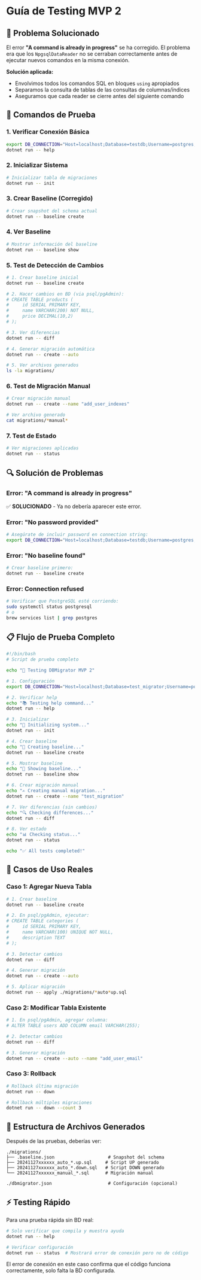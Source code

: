 # Guía de Testing MVP 2

## 🔧 Problema Solucionado

El error **"A command is already in progress"** se ha corregido. El problema era que los `NpgsqlDataReader` no se cerraban correctamente antes de ejecutar nuevos comandos en la misma conexión.

**Solución aplicada:**
- Envolvimos todos los comandos SQL en bloques `using` apropiados
- Separamos la consulta de tablas de las consultas de columnas/índices
- Aseguramos que cada reader se cierre antes del siguiente comando

## 🧪 Comandos de Prueba

### 1. Verificar Conexión Básica
```bash
export DB_CONNECTION="Host=localhost;Database=testdb;Username=postgres;Password=yourpass"
dotnet run -- help
```

### 2. Inicializar Sistema
```bash
# Inicializar tabla de migraciones
dotnet run -- init
```

### 3. Crear Baseline (Corregido)
```bash
# Crear snapshot del schema actual
dotnet run -- baseline create
```

### 4. Ver Baseline
```bash
# Mostrar información del baseline
dotnet run -- baseline show
```

### 5. Test de Detección de Cambios
```bash
# 1. Crear baseline inicial
dotnet run -- baseline create

# 2. Hacer cambios en BD (via psql/pgAdmin):
# CREATE TABLE products (
#     id SERIAL PRIMARY KEY,
#     name VARCHAR(200) NOT NULL,
#     price DECIMAL(10,2)
# );

# 3. Ver diferencias
dotnet run -- diff

# 4. Generar migración automática
dotnet run -- create --auto

# 5. Ver archivos generados
ls -la migrations/
```

### 6. Test de Migración Manual
```bash
# Crear migración manual
dotnet run -- create --name "add_user_indexes"

# Ver archivo generado
cat migrations/*manual*
```

### 7. Test de Estado
```bash
# Ver migraciones aplicadas
dotnet run -- status
```

## 🔍 Solución de Problemas

### Error: "A command is already in progress"
✅ **SOLUCIONADO** - Ya no debería aparecer este error.

### Error: "No password provided"
```bash
# Asegúrate de incluir password en connection string:
export DB_CONNECTION="Host=localhost;Database=testdb;Username=postgres;Password=yourpass"
```

### Error: "No baseline found"
```bash
# Crear baseline primero:
dotnet run -- baseline create
```

### Error: Connection refused
```bash
# Verificar que PostgreSQL esté corriendo:
sudo systemctl status postgresql
# o
brew services list | grep postgres
```

## 📋 Flujo de Prueba Completo

```bash
#!/bin/bash
# Script de prueba completo

echo "🧪 Testing DBMigrator MVP 2"

# 1. Configuración
export DB_CONNECTION="Host=localhost;Database=test_migrator;Username=postgres;Password=yourpass"

# 2. Verificar help
echo "📚 Testing help command..."
dotnet run -- help

# 3. Inicializar
echo "🚀 Initializing system..."
dotnet run -- init

# 4. Crear baseline
echo "📸 Creating baseline..."
dotnet run -- baseline create

# 5. Mostrar baseline
echo "👀 Showing baseline..."
dotnet run -- baseline show

# 6. Crear migración manual
echo "✍️ Creating manual migration..."
dotnet run -- create --name "test_migration"

# 7. Ver diferencias (sin cambios)
echo "🔍 Checking differences..."
dotnet run -- diff

# 8. Ver estado
echo "📊 Checking status..."
dotnet run -- status

echo "✅ All tests completed!"
```

## 🎯 Casos de Uso Reales

### Caso 1: Agregar Nueva Tabla
```bash
# 1. Crear baseline
dotnet run -- baseline create

# 2. En psql/pgAdmin, ejecutar:
# CREATE TABLE categories (
#     id SERIAL PRIMARY KEY,
#     name VARCHAR(100) UNIQUE NOT NULL,
#     description TEXT
# );

# 3. Detectar cambios
dotnet run -- diff

# 4. Generar migración
dotnet run -- create --auto

# 5. Aplicar migración
dotnet run -- apply ./migrations/*auto*up.sql
```

### Caso 2: Modificar Tabla Existente
```bash
# 1. En psql/pgAdmin, agregar columna:
# ALTER TABLE users ADD COLUMN email VARCHAR(255);

# 2. Detectar cambios
dotnet run -- diff

# 3. Generar migración
dotnet run -- create --auto --name "add_user_email"
```

### Caso 3: Rollback
```bash
# Rollback última migración
dotnet run -- down

# Rollback múltiples migraciones
dotnet run -- down --count 3
```

## 📁 Estructura de Archivos Generados

Después de las pruebas, deberías ver:
```
./migrations/
├── .baseline.json                    # Snapshot del schema
├── 20241127xxxxxx_auto_*.up.sql     # Script UP generado
├── 20241127xxxxxx_auto_*.down.sql   # Script DOWN generado
└── 20241127xxxxxx_manual_*.sql      # Migración manual

./dbmigrator.json                     # Configuración (opcional)
```

## ⚡ Testing Rápido

Para una prueba rápida sin BD real:
```bash
# Solo verificar que compila y muestra ayuda
dotnet run -- help

# Verificar configuración
dotnet run -- status  # Mostrará error de conexión pero no de código
```

El error de conexión en este caso confirma que el código funciona correctamente, solo falta la BD configurada.
